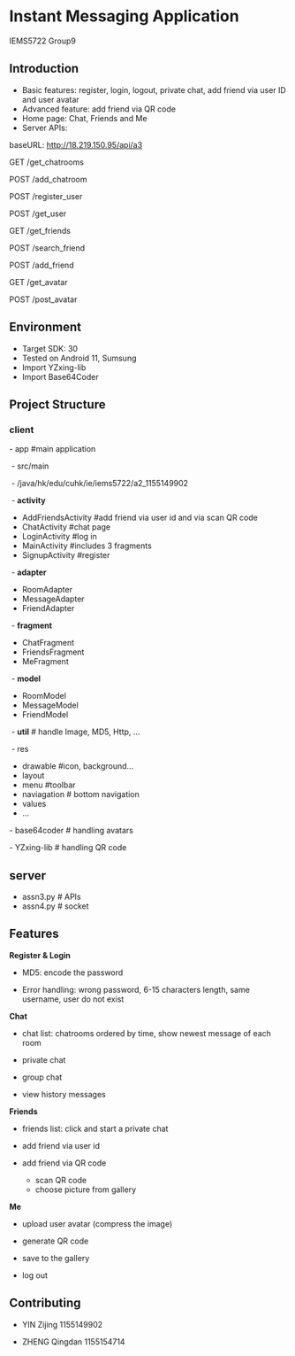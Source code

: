 # Instant Messaging Application

IEMS5722 Group9

## Introduction

- Basic features:  register, login, logout, private chat, add friend via user ID and user avatar
- Advanced feature: add friend via QR code 
- Home page: Chat, Friends and Me
- Server APIs: 

baseURL: http://18.219.150.95/api/a3

GET /get_chatrooms

POST /add_chatroom

POST /register_user

POST /get_user

GET /get_friends 

POST /search_friend 

POST /add_friend

GET /get_avatar

POST /post_avatar

## Environment

- Target SDK: 30
- Tested on Android 11, Sumsung
- Import YZxing-lib
- Import Base64Coder

## Project Structure

### **client**

  \- app #main application

​	  - src/main

​		  - /java/hk/edu/cuhk/ie/iems5722/a2_1155149902

​			  - **activity**

- AddFriendsActivity	#add friend via user id and via scan QR code
- ChatActivity		#chat page
- LoginActivity		#log in
- MainActivity		#includes 3 fragments
- SignupActivity		#register

​			  - **adapter**

- RoomAdapter
- MessageAdapter
- FriendAdapter

​			  - **fragment**

- ChatFragment
- FriendsFragment
- MeFragment

​			  - **model**

- RoomModel
- MessageModel
- FriendModel

​			  - **util**	# handle Image, MD5, Http, ...

​		  - res

- drawable	#icon, background...
- layout
- menu          #toolbar
- naviagation	# bottom navigation
- values
-  ...

  \- base64coder	# handling avatars

  \- YZxing-lib 	# handling QR code

## server

- assn3.py		# APIs
- assn4.py		# socket

## Features

**Register & Login** 

- MD5: encode the password

- Error handling: wrong password, 6-15 characters length, same username, user do not exist

**Chat**

- chat list: chatrooms ordered by time, show newest message of each room

- private chat

- group chat

- view history messages

**Friends**

- friends list: click and start a private chat

- add friend via user id

- add friend via QR code
     - scan QR code
     - choose picture from gallery

**Me**

- upload user avatar (compress the image)

- generate QR code

- save to the gallery

- log out

## Contributing

- YIN Zijing 1155149902

- ZHENG Qingdan 1155154714
